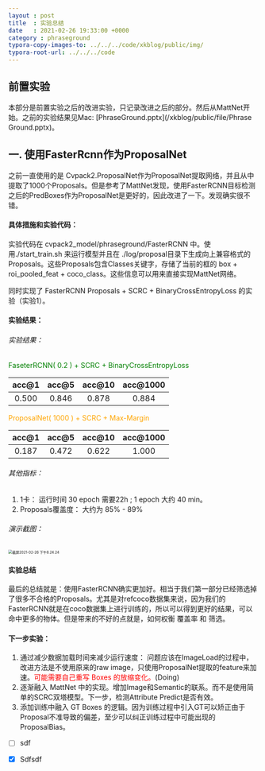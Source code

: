 ```yaml
---
layout : post
title  : 实验总结
date   : 2021-02-26 19:33:00 +0000
category : phraseground
typora-copy-images-to: ../../../code/xkblog/public/img/
typora-root-url: ../../../code
---
```


## 前置实验

本部分是前置实验之后的改进实验，只记录改进之后的部分。然后从MattNet开始。之前的实验结果见Mac: [PhraseGround.pptx](/xkblog/public/file/Phrase Ground.pptx)。

## 一. 使用FasterRcnn作为ProposalNet

之前一直使用的是 Cvpack2.ProposalNet作为ProposalNet提取网络，并且从中提取了1000个Proposals。但是参考了MattNet发现，使用FasterRCNN目标检测之后的PredBoxes作为ProposalNet是更好的，因此改进了一下。发现确实很不错。

#### 具体措施和实验代码：

实验代码在 cvpack2_model/phraseground/FasterRCNN 中。使用./start_train.sh 来运行模型并且在 ./log/proposal目录下生成向上兼容格式的Proposals。这些Proposals包含Classes关键字，存储了当前的框的 box + roi_pooled_feat + coco_class。这些信息可以用来直接实现MattNet网络。

同时实现了 FasterRCNN Proposals + SCRC + BinaryCrossEntropyLoss 的实验（实验1）。

#### 实验结果：

###### 实验结果：

<font color='green'>FaseterRCNN( 0.2 ) + SCRC + BinaryCrossEntropyLoss</font>

| acc@1 | acc@5 | acc@10 | acc@1000 |
| :---: | :---: | :----: | :------: |
| 0.500 | 0.846 | 0.878  |  0.884   |

<font color='orange'>ProposalNet( 1000 ) + SCRC + Max-Margin</font>

| acc@1 | acc@5 | acc@10 | acc@1000 |
| :---: | :---: | :----: | :------: |
| 0.187 | 0.472 | 0.622  |  1.000   |

###### 其他指标：

1. 1卡： 运行时间 30 epoch 需要22h ; 1 epoch 大约 40 min。
2. Proposals覆盖度： 大约为 85% - 89%

###### 演示截图：

<img src="/xkblog/public/img/截屏2021-02-26 下午8.24.24.png" alt="截屏2021-02-26 下午8.24.24" style="zoom:50%;" />

#### 实验总结

最后的总结就是：使用FasterRCNN确实更加好。相当于我们第一部分已经筛选掉了很多不合格的Proposals。尤其是对refcoco数据集来说，因为我们的FasterRCNN就是在coco数据集上进行训练的，所以可以得到更好的结果，可以命中更多的物体。但是带来的不好的点就是，如何权衡 覆盖率 和 筛选。

#### 下一步实验：

1. 通过减少数据加载时间来减少运行速度： 问题应该在ImageLoad的过程中，改进方法是不使用原来的raw image，只使用ProposalNet提取的feature来加速。<font color='red'>可能需要自己重写 Boxes 的放缩变化。</font>(Doing)
2. 逐渐融入 MattNet 中的实现。增加Image和Semantic的联系。而不是使用简单的SCRC双塔模型。下一步，检测Attribute Predict是否有效。
3. 添加训练中融入 GT Boxes 的逻辑。因为训练过程中引入GT可以矫正由于Proposal不准导致的偏差，至少可以纠正训练过程中可能出现的ProposalBias。

- [ ] sdf
- [x] Sdfsdf

